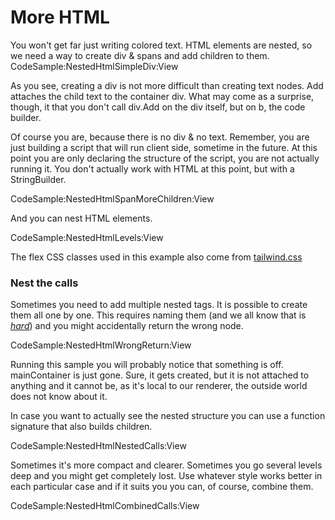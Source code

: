 # More HTML

You won't get far just writing colored text. HTML elements are nested, so we need a way to create div & spans and add children to them.
CodeSample:NestedHtmlSimpleDiv:View

As you see, creating a div is not more difficult than creating text nodes. <span class='inline-code'>Add</span> attaches the child text to the container div.
What may come as a surprise, though, it that you don't call <span class="inline-code">div.Add</span> on the div itself, but on <span class="inline-code">b</span>, the code builder.

Of course you are, because there is no div & no text. Remember, you are just building a script that will run client side, sometime in the future. At this point you are only 
declaring the structure of the script, you are not actually running it. You don't actually work with HTML at this point, but with a <span class="inline-code">StringBuilder</span>.

CodeSample:NestedHtmlSpanMoreChildren:View

And you can nest HTML elements.

CodeSample:NestedHtmlLevels:View

<div class="block-note">The flex CSS classes used in this example also come from <a href="https://tailwindcss.com/docs/flex-direction" target="_blank">tailwind.css</a> </div>

### Nest the calls

Sometimes you need to add multiple nested tags. It is possible to create them all one by one. 
This requires naming them (and we all know that is <a href="https://twitter.com/codinghorror/status/506010907021828096" target="_blank"><i>hard</i></a>) and you might accidentally return the wrong node.

CodeSample:NestedHtmlWrongReturn:View

Running this sample you will probably notice that something is off. <span class="inline-code">mainContainer</span> is just gone. Sure, it gets created, but it is not attached to anything and it cannot be, as it's local to our renderer, the outside world does not know about it.

In case you want to actually see the nested structure you can use a function signature that also builds children.

CodeSample:NestedHtmlNestedCalls:View

Sometimes it's more compact and clearer. Sometimes you go several levels deep and you might get completely lost. Use whatever style works better in each particular case
and if it suits you you can, of course, combine them.

CodeSample:NestedHtmlCombinedCalls:View